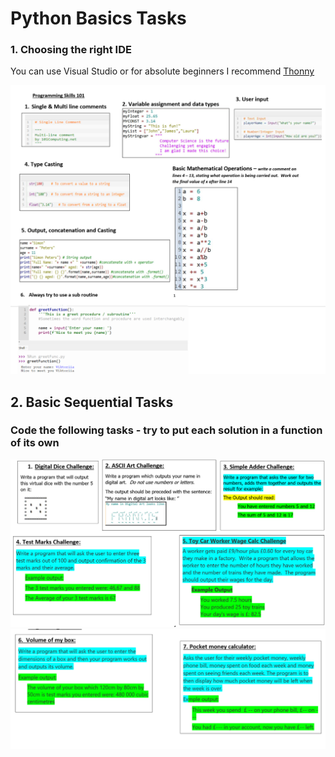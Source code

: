 # Python Basics Tasks

### 1. Choosing the right IDE
You can use Visual Studio or for absolute beginners I recommend [Thonny](http://www.thonny.org)

![Python Basic Concepts Summarised](./pythonBasics/PythonBasicConcepts.png)

## 2. Basic Sequential Tasks

### Code the following tasks - try to put each solution in a function of its own
![Sequential Tasks 1-5](./basicChallenges1-5.png)
![Sequential Tasks 6-7](basicChallenges6-7.png)